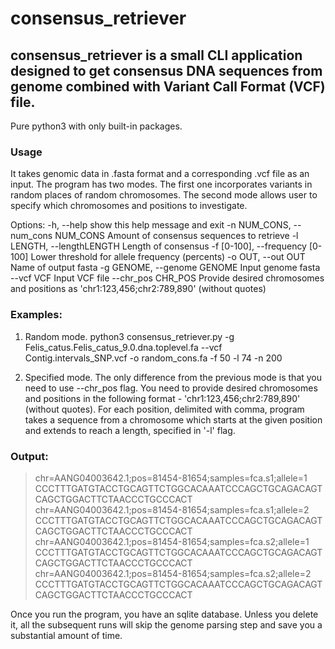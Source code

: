 # consensus_retriever

## consensus_retriever is a small CLI application designed to get consensus DNA sequences from genome combined with Variant Call Format (VCF) file.
Pure python3 with only built-in packages.

### Usage
It takes genomic data in .fasta format and a corresponding .vcf file as an input.
The program has two modes. The first one incorporates variants in random places of random chromosomes.
The second mode allows user to specify which chromosomes and positions to investigate.

Options:
-h, --help		show this help message and exit
-n NUM_CONS, --num_cons NUM_CONS		Amount of consensus sequences to retrieve
-l LENGTH, --lengthLENGTH	Length of consensus
-f [0-100], --frequency [0-100]		Lower threshold for allele frequency (percents)
-o OUT, --out OUT		Name of output fasta
-g GENOME, --genome GENOME		Input genome fasta
--vcf VCF		Input VCF file
--chr_pos CHR_POS		Provide desired chromosomes and positions as 'chr1:123,456;chr2:789,890' (without quotes)

### Examples:
1) Random mode.
python3 consensus_retriever.py -g Felis_catus.Felis_catus_9.0.dna.toplevel.fa
	--vcf Contig.intervals_SNP.vcf -o random_cons.fa -f 50 -l 74 -n 200

2) Specified mode. The only difference from the previous mode is that you need to use --chr_pos flag.
You need to provide desired chromosomes and positions in the following format - 'chr1:123,456;chr2:789,890' (without quotes). For each position, delimited with comma, program takes a sequence from a chromosome which starts at the given position and extends to reach a length, specified in '-l' flag.

### Output:
>chr=AANG04003642.1;pos=81454-81654;samples=fca.s1;allele=1
CCCTTTGATGTACCTGCAGTTCTGGCACAAATCCCAGCTGCAGACAGTCAGCTGGACTTCTAACCCTGCCCACT
>chr=AANG04003642.1;pos=81454-81654;samples=fca.s1;allele=2
CCCTTTGATGTACCTGCAGTTCTGGCACAAATCCCAGCTGCAGACAGTCAGCTGGACTTCTAACCCTGCCCACT
>chr=AANG04003642.1;pos=81454-81654;samples=fca.s2;allele=1
CCCTTTGATGTACCTGCAGTTCTGGCACAAATCCCAGCTGCAGACAGTCAGCTGGACTTCTAACCCTGCCCACT
>chr=AANG04003642.1;pos=81454-81654;samples=fca.s2;allele=2
CCCTTTGATGTACCTGCAGTTCTGGCACAAATCCCAGCTGCAGACAGTCAGCTGGACTTCTAACCCTGCCCACT

Once you run the program, you have an sqlite database. Unless you delete it, all the subsequent runs will skip the genome parsing step and save you a substantial amount of time.
